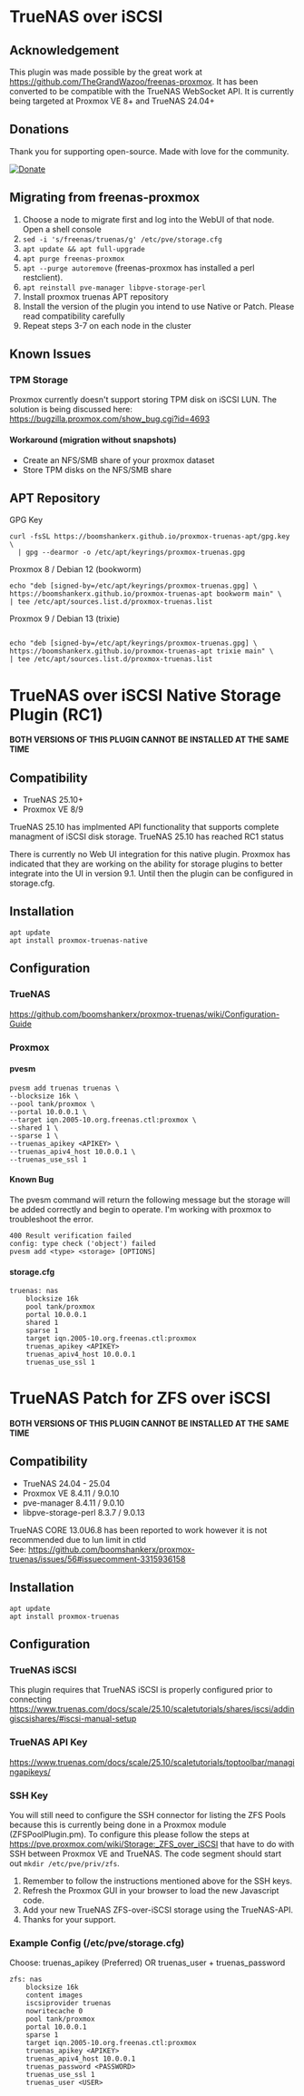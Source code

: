# TrueNAS over iSCSI

## Acknowledgement

This plugin was made possible by the great work at <https://github.com/TheGrandWazoo/freenas-proxmox>. It has been converted to be compatible with the TrueNAS WebSocket API. It is currently being targeted at Proxmox VE 8+ and TrueNAS 24.04+

## Donations

Thank you for supporting open-source. Made with love for the community.

[![Donate](https://github.com/user-attachments/assets/11a20af8-9bb0-4e42-97a3-35e753b0c8ba)](https://www.paypal.com/donate?hosted_button_id=QZD95HR69R8KA)

## Migrating from freenas-proxmox

1. Choose a node to migrate first and log into the WebUI of that node. Open a shell console
2. `sed -i 's/freenas/truenas/g' /etc/pve/storage.cfg`
3. `apt update && apt full-upgrade`
4. `apt purge freenas-proxmox`
5. `apt --purge autoremove` (freenas-proxmox has installed a perl restclient).
6. `apt reinstall pve-manager libpve-storage-perl`
7. Install proxmox truenas APT repository
8. Install the version of the plugin you intend to use Native or Patch. Please read compatibility carefully
9. Repeat steps 3-7 on each node in the cluster

## Known Issues

### TPM Storage  

Proxmox currently doesn't support storing TPM disk on iSCSI LUN. The solution is being discussed here: <https://bugzilla.proxmox.com/show_bug.cgi?id=4693>

#### Workaround (migration without snapshots)

- Create an NFS/SMB share of your proxmox dataset
- Store TPM disks on the NFS/SMB share

## APT Repository

GPG Key

```
curl -fsSL https://boomshankerx.github.io/proxmox-truenas-apt/gpg.key \
  | gpg --dearmor -o /etc/apt/keyrings/proxmox-truenas.gpg
```

Proxmox 8 / Debian 12 (bookworm)

```
echo "deb [signed-by=/etc/apt/keyrings/proxmox-truenas.gpg] \
https://boomshankerx.github.io/proxmox-truenas-apt bookworm main" \
| tee /etc/apt/sources.list.d/proxmox-truenas.list
```

Proxmox 9 / Debian 13 (trixie)

```

echo "deb [signed-by=/etc/apt/keyrings/proxmox-truenas.gpg] \
https://boomshankerx.github.io/proxmox-truenas-apt trixie main" \
| tee /etc/apt/sources.list.d/proxmox-truenas.list
```

# TrueNAS over iSCSI Native Storage Plugin (RC1)

**BOTH VERSIONS OF THIS PLUGIN CANNOT BE INSTALLED AT THE SAME TIME**

## Compatibility

- TrueNAS 25.10+  
- Proxmox VE 8/9

TrueNAS 25.10 has implmented API functionality that supports complete managment of iSCSI disk storage. TrueNAS 25.10 has reached RC1 status

There is currently no Web UI integration for this native plugin. Proxmox has indicated that they are working on the ability for storage plugins to better integrate into the UI in version 9.1. Until then the plugin can be configured in storage.cfg.

## Installation

```
apt update
apt install proxmox-truenas-native
```

## Configuration

### TrueNAS

<https://github.com/boomshankerx/proxmox-truenas/wiki/Configuration-Guide>

### Proxmox

#### pvesm

```
pvesm add truenas truenas \
--blocksize 16k \
--pool tank/proxmox \
--portal 10.0.0.1 \
--target iqn.2005-10.org.freenas.ctl:proxmox \
--shared 1 \
--sparse 1 \
--truenas_apikey <APIKEY> \
--truenas_apiv4_host 10.0.0.1 \
--truenas_use_ssl 1
```

#### Known Bug

The pvesm command will return the following message but the storage will be added correctly and begin to operate. I'm working with proxmox to troubleshoot the error.

```
400 Result verification failed
config: type check ('object') failed
pvesm add <type> <storage> [OPTIONS]
```

#### storage.cfg

```
truenas: nas
    blocksize 16k
    pool tank/proxmox
    portal 10.0.0.1
    shared 1
    sparse 1
    target iqn.2005-10.org.freenas.ctl:proxmox
    truenas_apikey <APIKEY>
    truenas_apiv4_host 10.0.0.1
    truenas_use_ssl 1
```

# TrueNAS Patch for ZFS over iSCSI

**BOTH VERSIONS OF THIS PLUGIN CANNOT BE INSTALLED AT THE SAME TIME**

## Compatibility

- TrueNAS 24.04 - 25.04
- Proxmox VE 8.4.11 / 9.0.10  
- pve-manager 8.4.11 / 9.0.10  
- libpve-storage-perl 8.3.7 / 9.0.13  

TrueNAS CORE 13.0U6.8 has been reported to work however it is not recommended due to lun limit in ctld  
See: <https://github.com/boomshankerx/proxmox-truenas/issues/56#issuecomment-3315936158>

## Installation

```
apt update
apt install proxmox-truenas
```

## Configuration

### TrueNAS iSCSI

This plugin requires that TrueNAS iSCSI is properly configured prior to connecting
<https://www.truenas.com/docs/scale/25.10/scaletutorials/shares/iscsi/addingiscsishares/#iscsi-manual-setup>

### TrueNAS API Key

<https://www.truenas.com/docs/scale/25.10/scaletutorials/toptoolbar/managingapikeys/>

### SSH Key

You will still need to configure the SSH connector for listing the ZFS Pools because this is currently being done in a Proxmox module (ZFSPoolPlugin.pm). To configure this please follow the steps at <https://pve.proxmox.com/wiki/Storage:_ZFS_over_iSCSI> that have to do with SSH between Proxmox VE and TrueNAS. The code segment should start out `mkdir /etc/pve/priv/zfs`.

1. Remember to follow the instructions mentioned above for the SSH keys.
2. Refresh the Proxmox GUI in your browser to load the new Javascript code.
3. Add your new TrueNAS ZFS-over-iSCSI storage using the TrueNAS-API.
4. Thanks for your support.

### Example Config (/etc/pve/storage.cfg)

Choose: truenas_apikey (Preferred)  OR  truenas_user + truenas_password

```
zfs: nas
    blocksize 16k
    content images
    iscsiprovider truenas
    nowritecache 0
    pool tank/proxmox
    portal 10.0.0.1
    sparse 1
    target iqn.2005-10.org.freenas.ctl:proxmox
    truenas_apikey <APIKEY>
    truenas_apiv4_host 10.0.0.1
    truenas_password <PASSWORD>
    truenas_use_ssl 1
    truenas_user <USER>
```

